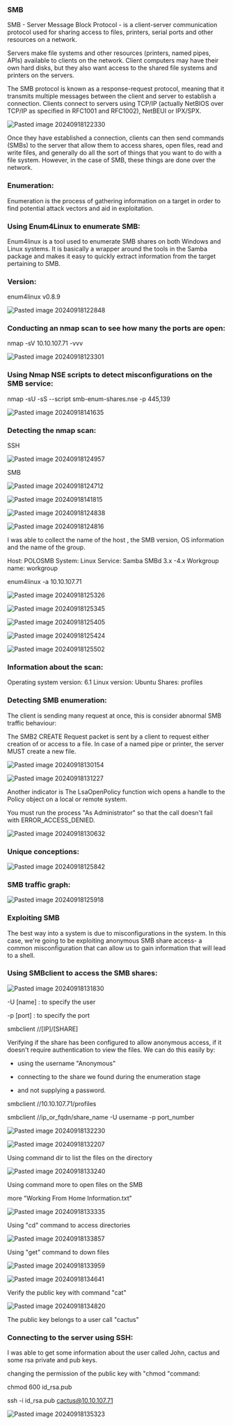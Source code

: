 
### SMB

SMB - Server Message Block Protocol - is a client-server communication protocol used for sharing access to files, printers, serial ports and other resources on a network.

Servers make file systems and other resources (printers, named pipes, APIs) available to clients on the network. Client computers may have their own hard disks, but they also want access to the shared file systems and printers on the servers.

The SMB protocol is known as a response-request protocol, meaning that it transmits multiple messages between the client and server to establish a connection. Clients connect to servers using TCP/IP (actually NetBIOS over TCP/IP as specified in RFC1001 and RFC1002), NetBEUI or IPX/SPX. 


![Pasted image 20240918122330](https://github.com/user-attachments/assets/4e0401ee-d22c-49ca-ac2e-52c4f06f4b89)

Once they have established a connection, clients can then send commands (SMBs) to the server that allow them to access shares, open files, read and write files, and generally do all the sort of things that you want to do with a file system. However, in the case of SMB, these things are done over the network. 

### Enumeration:

Enumeration is the process of gathering information on a target in order to find potential attack vectors and aid in exploitation.
### Using Enum4Linux to enumerate SMB:

Enum4linux is a tool used to enumerate SMB shares on both Windows and Linux systems. It is basically a wrapper around the tools in the Samba package and makes it easy to quickly extract information from the target pertaining to SMB.

### Version: 
enum4linux v0.8.9


![Pasted image 20240918122848](https://github.com/user-attachments/assets/349b4c5b-f424-404b-be1b-1b6a11ee7b54)



### Conducting an nmap scan to see how many the ports are open:

nmap -sV 10.10.107.71 -vvv


![Pasted image 20240918123301](https://github.com/user-attachments/assets/5d83727c-9990-4484-b23c-ec0daa9bd1e3)


### Using Nmap NSE scripts to detect misconfigurations on the SMB service:

nmap -sU -sS --script smb-enum-shares.nse -p 445,139

![Pasted image 20240918141635](https://github.com/user-attachments/assets/4ae32adf-7f00-4918-a81d-1b7192317bf5)

### Detecting the nmap scan:

SSH


![Pasted image 20240918124957](https://github.com/user-attachments/assets/1c598dc8-d57e-4c49-906a-cc27b18e0fb7)


SMB 

![Pasted image 20240918124712](https://github.com/user-attachments/assets/b8bf4ef8-15ba-4580-846b-523712e1e985)


![Pasted image 20240918141815](https://github.com/user-attachments/assets/262b3c5b-82be-4950-99f7-b87ec472fc50)


![Pasted image 20240918124838](https://github.com/user-attachments/assets/4ce78237-67b5-44b3-b63d-91cbffdaa3f0)



![Pasted image 20240918124816](https://github.com/user-attachments/assets/8ace7923-82d3-4e29-bdc9-8b275bf2b927)

I was able to collect the name of the host , the SMB version, OS information and the name of the group.

Host: POLOSMB
System: Linux
Service: Samba SMBd 3.x -4.x
Workgroup name: workgroup


enum4linux -a  10.10.107.71


![Pasted image 20240918125326](https://github.com/user-attachments/assets/0ceb4001-aeae-44b9-b429-268f0175ec44)



![Pasted image 20240918125345](https://github.com/user-attachments/assets/c6fbc759-1622-4a5c-811f-c43f4d0938db)



![Pasted image 20240918125405](https://github.com/user-attachments/assets/a10f7bec-485b-42f8-bf0e-a2acbb87cf05)



![Pasted image 20240918125424](https://github.com/user-attachments/assets/d01175f4-b693-4006-bd04-379b03893568)



![Pasted image 20240918125502](https://github.com/user-attachments/assets/74a21ab1-5bb3-4596-b668-c4c99452a234)



### Information about the scan:

Operating system version: 6.1
Linux version: Ubuntu
Shares: profiles


### Detecting SMB enumeration:

The client is sending many request at once, this is consider abnormal SMB traffic behaviour:

The SMB2 CREATE Request packet is sent by a client to request either creation of or access to a file. In case of a named pipe or printer, the server MUST create a new file. 

![Pasted image 20240918130154](https://github.com/user-attachments/assets/c9040af2-158f-4fcf-ac4a-b9700637894c)


![Pasted image 20240918131227](https://github.com/user-attachments/assets/d741377b-d810-481e-932f-5bf59595c535)


Another indicator is The LsaOpenPolicy function wich opens a handle to the Policy object on a local or remote system.

You must run the process "As Administrator" so that the call doesn't fail with ERROR_ACCESS_DENIED.


![Pasted image 20240918130632](https://github.com/user-attachments/assets/c2e2b9ed-27d9-4e97-be01-6bf6c87ea09d)


### Unique conceptions:



![Pasted image 20240918125842](https://github.com/user-attachments/assets/6a7aa08b-21e4-4647-945b-52bb7b4453e7)

### SMB traffic graph:




![Pasted image 20240918125918](https://github.com/user-attachments/assets/11bdbf44-07de-41e4-a218-605a96a83871)



### Exploiting SMB

 The best way into a system is due to misconfigurations in the system. In this case, we're going to be exploiting anonymous SMB share access- a common misconfiguration that can allow us to gain information that will lead to a shell.


### Using SMBclient to access the SMB shares:



![Pasted image 20240918131830](https://github.com/user-attachments/assets/7a5a7496-a5a4-4ee4-a09f-e641ced903e6)


-U [name] : to specify the user

-p [port] : to specify the port

 smbclient //[IP]/[SHARE] 


 Verifying if the share has been configured to allow anonymous access, if it doesn't require authentication to view the files. We can do this easily by:

- using the username "Anonymous"

- connecting to the share we found during the enumeration stage

- and not supplying a password. 

smbclient //10.10.107.71/profiles


smbclient //ip_or_fqdn/share_name -U username -p port_number


![Pasted image 20240918132230](https://github.com/user-attachments/assets/2f7447e7-fb02-44b8-be47-e2876a3eb098)




![Pasted image 20240918132207](https://github.com/user-attachments/assets/6d1a6709-89a7-4316-85de-ea58ef58f287)



Using command dir to list the files on the directory


![Pasted image 20240918133240](https://github.com/user-attachments/assets/84ddb6d9-d6e7-4e40-8dda-01552ce61ffd)


Using command more to open files on the SMB

more "Working From Home Information.txt"


![Pasted image 20240918133335](https://github.com/user-attachments/assets/3c38dea6-ffab-4556-b283-7ba802035730)


Using "cd" command to access directories




![Pasted image 20240918133857](https://github.com/user-attachments/assets/8d924766-444e-45a5-a399-ae675497b654)


Using "get" command to down files


![Pasted image 20240918133959](https://github.com/user-attachments/assets/2b09d34f-04b8-4b89-88bb-53b8a11f61a5)


![Pasted image 20240918134641](https://github.com/user-attachments/assets/902d71f4-af36-49ba-b5bc-70c5753623d6)

Verify the public key with command "cat"

![Pasted image 20240918134820](https://github.com/user-attachments/assets/f5a0052f-a4c4-4ce5-bca3-0ae955bbbdf2)


The public key belongs to a user call "cactus"

### Connecting to the server using SSH:

I was able to get some information about the user called John, cactus and some rsa private and pub keys. 

changing the permission of the public key with "chmod "command: 

chmod 600 id_rsa.pub

ssh -i id_rsa.pub cactus@10.10.107.71


![Pasted image 20240918135323](https://github.com/user-attachments/assets/009a2270-c983-4735-8a25-2d2027ab974c)

